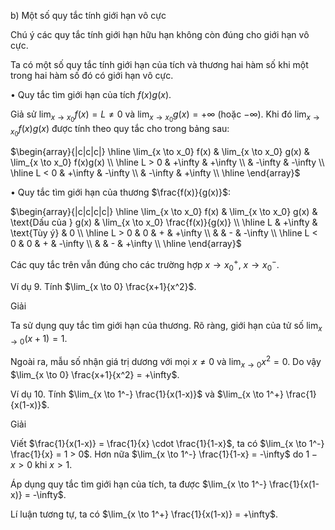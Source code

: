 b) Một số quy tắc tính giới hạn vô cực

Chú ý các quy tắc tính giới hạn hữu hạn không còn đúng cho giới hạn vô cực.

Ta có một số quy tắc tính giới hạn của tích và thương hai hàm số khi một trong hai hàm số đó có giới hạn vô cực.

• Quy tắc tìm giới hạn của tích $f(x)g(x)$.

Giả sử $\lim_{x \to x_0} f(x) = L \neq 0$ và $\lim_{x \to x_0} g(x) = +\infty$ (hoặc $-\infty$). Khi đó $\lim_{x \to x_0} f(x)g(x)$ được tính theo quy tắc cho trong bảng sau:

$\begin{array}{|c|c|c|}
\hline
\lim_{x \to x_0} f(x) & \lim_{x \to x_0} g(x) & \lim_{x \to x_0} f(x)g(x) \\
\hline
L > 0 & +\infty & +\infty \\
& -\infty & -\infty \\
\hline
L < 0 & +\infty & -\infty \\
& -\infty & +\infty \\
\hline
\end{array}$

• Quy tắc tìm giới hạn của thương $\frac{f(x)}{g(x)}$:

$\begin{array}{|c|c|c|c|}
\hline
\lim_{x \to x_0} f(x) & \lim_{x \to x_0} g(x) & \text{Dấu của } g(x) & \lim_{x \to x_0} \frac{f(x)}{g(x)} \\
\hline
L & +\infty & \text{Tùy ý} & 0 \\
\hline
L > 0 & 0 & + & +\infty \\
& & - & -\infty \\
\hline
L < 0 & 0 & + & -\infty \\
& & - & +\infty \\
\hline
\end{array}$

Các quy tắc trên vẫn đúng cho các trường hợp $x \to x_0^+$, $x \to x_0^-$.

Ví dụ 9. Tính $\lim_{x \to 0} \frac{x+1}{x^2}$.

Giải

Ta sử dụng quy tắc tìm giới hạn của thương. Rõ ràng, giới hạn của tử số $\lim_{x \to 0} (x+1) = 1$.

Ngoài ra, mẫu số nhận giá trị dương với mọi $x \neq 0$ và $\lim_{x \to 0} x^2 = 0$. Do vậy $\lim_{x \to 0} \frac{x+1}{x^2} = +\infty$.

Ví dụ 10. Tính $\lim_{x \to 1^-} \frac{1}{x(1-x)}$ và $\lim_{x \to 1^+} \frac{1}{x(1-x)}$.

Giải

Viết $\frac{1}{x(1-x)} = \frac{1}{x} \cdot \frac{1}{1-x}$, ta có $\lim_{x \to 1^-} \frac{1}{x} = 1 > 0$. Hơn nữa $\lim_{x \to 1^-} \frac{1}{1-x} = -\infty$ do $1-x > 0$ khi $x > 1$.

Áp dụng quy tắc tìm giới hạn của tích, ta được $\lim_{x \to 1^-} \frac{1}{x(1-x)} = -\infty$.

Lí luận tương tự, ta có $\lim_{x \to 1^+} \frac{1}{x(1-x)} = +\infty$.